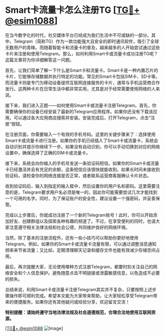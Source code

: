 # Smart卡流量卡怎么注册TG [[TG💪+ @esim1088](https://t.me/s/esim1088)]

在当今数字化的时代，社交媒体平台已经成为我们生活中不可或缺的一部分。其中，Telegram（简称TG）作为一款功能强大且安全的即时通讯软件，吸引了全球无数用户的青睐。而随着智能卡和流量卡的普及，越来越多的人开始尝试通过这些卡片来注册和使用Telegram。那么，如何利用Smart卡或流量卡成功注册TG呢？这篇文章将为你详细解答这一问题。

首先，让我们简单了解一下什么是Smart卡和流量卡。Smart卡是一种内置芯片的卡片，它能够存储数据并执行特定的功能。常见的Smart卡包括SIM卡、SD卡等。而流量卡则是专门为移动设备提供互联网连接服务的卡片，通常与手机运营商合作发行。这两种卡片在日常生活中都非常实用，尤其是对于经常需要使用网络的人来说。

接下来，我们进入正题——如何使用Smart卡或流量卡注册Telegram。首先，你需要确保你的设备已经安装了最新的Telegram应用程序。如果你还没有下载该应用，可以通过各大应用商店搜索并安装。安装完成后，打开Telegram，点击“注册”按钮。

在注册页面，你需要输入一个有效的手机号码。这里的关键步骤来了：选择使用Smart卡或流量卡进行注册。如果你的手机已经插入了Smart卡或流量卡，系统会自动识别并提示你继续下一步。如果没有自动识别，你可以手动切换到对应的网络设置中，确保选择了正确的SIM卡或流量卡。

接下来，系统会向你输入的手机号发送一条验证码短信。如果你的Smart卡或流量卡已经激活并且有充足的余额，这条短信应该很快就能收到。如果长时间未接收到验证码，请检查你的网络连接是否正常，或者联系运营商客服确认卡片状态。

收到验证码后，输入到指定的输入框中，然后设置你的用户名和密码。这里需要注意的是，Telegram要求用户名必须是唯一的，因此你可能需要尝试几次才能找到一个可用的名字。同时，为了保证账户的安全性，建议设置一个强密码，并妥善保管。

完成以上步骤后，你就成功注册了一个新的Telegram账号！此时，你可以开始添加好友、创建群组以及探索各种有趣的频道了。不过，在享受便利的同时，也请大家注意遵守相关法律法规和社会公德，共同维护良好的网络环境。

当然，除了基本的注册流程外，还有一些小技巧可以帮助你更好地使用Telegram。例如，如果你的Smart卡或流量卡流量有限，可以通过调整消息通知频率来节省流量；又比如，定期清理聊天记录和缓存文件也能有效减少存储空间占用。

最后，再次提醒大家，无论使用哪种方式注册Telegram，都要时刻关注自己的网络安全和个人信息保护。避免随意点击不明链接或泄露敏感信息，以免造成不必要的损失。

总结来说，利用Smart卡或流量卡注册Telegram其实并不复杂，只要按照上述步骤操作即可顺利完成。希望本文能为大家带来帮助，让大家轻松享受Telegram带来的便捷服务。如果你还有其他疑问或经验分享，欢迎留言交流！

**特别提醒：请始终遵守当地法律法规及社会道德规范，合理合法地使用互联网资源。**

[[TG💪+ @esim1088](https://t.me/s/esim1088) ![Image](https://i.postimg.cc/4NQfJmqS/Snipaste-2025-05-13-00-14-12.png)]